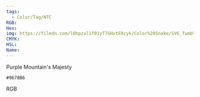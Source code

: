 ```yaml
---
tags:
  - Color/Tag/NTC
RGB:
Hex:
img: https://filedn.com/l0hpzxl1f01yT7GHxtF8cyk/Color%20Snake/SVG_Tumb%20Mass%20No%20Name/9678B6.svg
CMYK:
HSL:
Name:
---
```

Purple Mountain's Majesty
```palette
#9678B6
```
RGB
